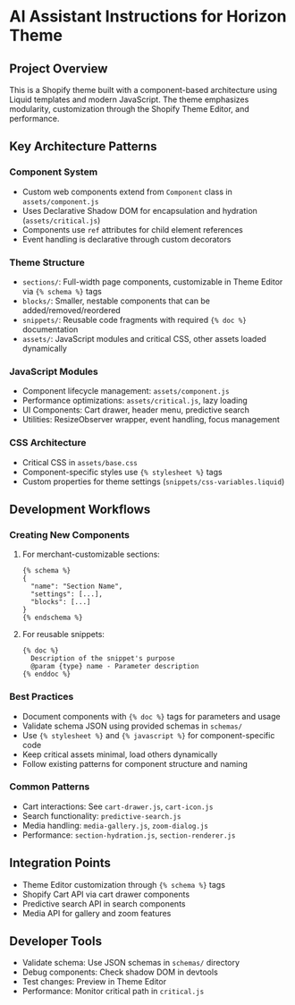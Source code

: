 # AI Assistant Instructions for Horizon Theme

## Project Overview
This is a Shopify theme built with a component-based architecture using Liquid templates and modern JavaScript. The theme emphasizes modularity, customization through the Shopify Theme Editor, and performance.

## Key Architecture Patterns

### Component System
- Custom web components extend from `Component` class in `assets/component.js`
- Uses Declarative Shadow DOM for encapsulation and hydration (`assets/critical.js`)
- Components use `ref` attributes for child element references
- Event handling is declarative through custom decorators

### Theme Structure
- `sections/`: Full-width page components, customizable in Theme Editor via `{% schema %}` tags
- `blocks/`: Smaller, nestable components that can be added/removed/reordered
- `snippets/`: Reusable code fragments with required `{% doc %}` documentation
- `assets/`: JavaScript modules and critical CSS, other assets loaded dynamically

### JavaScript Modules
- Component lifecycle management: `assets/component.js`
- Performance optimizations: `assets/critical.js`, lazy loading
- UI Components: Cart drawer, header menu, predictive search
- Utilities: ResizeObserver wrapper, event handling, focus management

### CSS Architecture
- Critical CSS in `assets/base.css`
- Component-specific styles use `{% stylesheet %}` tags
- Custom properties for theme settings (`snippets/css-variables.liquid`)

## Development Workflows

### Creating New Components
1. For merchant-customizable sections:
   ```liquid
   {% schema %}
   {
     "name": "Section Name",
     "settings": [...],
     "blocks": [...]
   }
   {% endschema %}
   ```

2. For reusable snippets:
   ```liquid
   {% doc %}
     Description of the snippet's purpose
     @param {type} name - Parameter description
   {% enddoc %}
   ```

### Best Practices
- Document components with `{% doc %}` tags for parameters and usage
- Validate schema JSON using provided schemas in `schemas/`
- Use `{% stylesheet %}` and `{% javascript %}` for component-specific code
- Keep critical assets minimal, load others dynamically
- Follow existing patterns for component structure and naming

### Common Patterns
- Cart interactions: See `cart-drawer.js`, `cart-icon.js`
- Search functionality: `predictive-search.js`
- Media handling: `media-gallery.js`, `zoom-dialog.js`
- Performance: `section-hydration.js`, `section-renderer.js`

## Integration Points
- Theme Editor customization through `{% schema %}` tags
- Shopify Cart API via cart drawer components
- Predictive search API in search components
- Media API for gallery and zoom features

## Developer Tools
- Validate schema: Use JSON schemas in `schemas/` directory
- Debug components: Check shadow DOM in devtools
- Test changes: Preview in Theme Editor
- Performance: Monitor critical path in `critical.js`